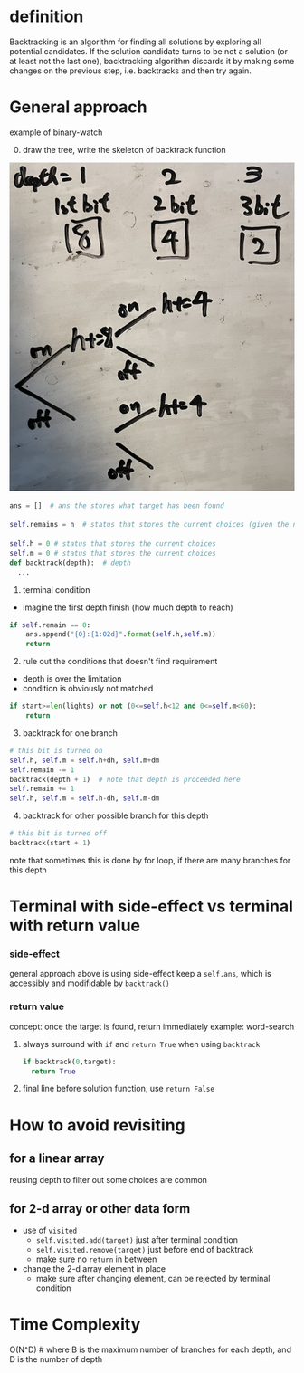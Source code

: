 # definition
Backtracking is an algorithm for finding all solutions by exploring all potential candidates. If the solution candidate turns to be not a solution (or at least not the last one), backtracking algorithm discards it by making some changes on the previous step, i.e. backtracks and then try again.

# General approach
example of binary-watch

0. draw the tree, write the skeleton of backtrack function

![picture 3](images/c1f761fe255130070e2db2da4169edbcd4dc7b5a035f943c7587bb6a3264b19f.png)  
``` python
ans = []  # ans the stores what target has been found

self.remains = n  # status that stores the current choices (given the number of "selected choices" are limited, this is a common technique if array is not used)

self.h = 0 # status that stores the current choices
self.m = 0 # status that stores the current choices
def backtrack(depth):  # depth
  ...

```


1. terminal condition
  - imagine the first depth finish (how much depth to reach)
```python 
if self.remain == 0:
    ans.append("{0}:{1:02d}".format(self.h,self.m))
    return
```

2. rule out the conditions that doesn't find requirement
- depth is over the limitation
- condition is obviously not matched


```python 
if start>=len(lights) or not (0<=self.h<12 and 0<=self.m<60):
    return
```

3. backtrack for one branch
```python
# this bit is turned on
self.h, self.m = self.h+dh, self.m+dm
self.remain -= 1
backtrack(depth + 1)  # note that depth is proceeded here
self.remain += 1
self.h, self.m = self.h-dh, self.m-dm
```

4. backtrack for other possible branch for this depth
```python
# this bit is turned off
backtrack(start + 1)
```
note that sometimes this is done by for loop, if there are many branches for this depth

# Terminal with side-effect vs terminal with return value
### side-effect
general approach above is using side-effect
keep a `self.ans`, which is accessibly and modifidable by `backtrack()`

### return value
concept: once the target is found, return immediately
example: word-search

1. always surround with `if` and `return True` when using `backtrack`
    ```python
    if backtrack(0,target):
      return True
    ```
2. final line before solution function, use `return False`

# How to avoid revisiting
## for a linear array
reusing depth to filter out some choices are common

## for 2-d array or other data form
- use of `visited`
  - `self.visited.add(target)` just after terminal condition
  - `self.visited.remove(target)` just before end of backtrack
  - make sure no `return` in between
- change the 2-d array element in place
  - make sure after changing element, can be rejected by terminal condition

# Time Complexity
O(N^D) # where B is the maximum number of branches for each depth, and D is the number of depth
